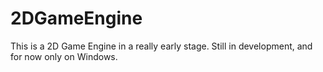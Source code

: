 # 2DGameEngine
This is a 2D Game Engine in a really early stage. Still in development, and for now only on Windows.
